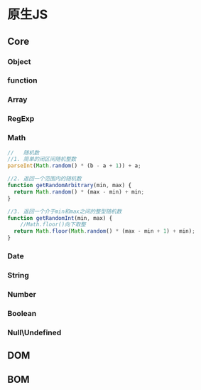 # 原生JS

## Core
### Object


### function

### Array

### RegExp

### Math
```javascript
//   随机数
//1. 简单的闭区间随机整数
parseInt(Math.random() * (b - a + 1)) + a;

//2. 返回一个范围内的随机数
function getRandomArbitrary(min, max) {
  return Math.random() * (max - min) + min;
}

//3. 返回一个介于min和max之间的整型随机数
function getRandomInt(min, max) {
    //Math.floor()向下取整
  return Math.floor(Math.random() * (max - min + 1) + min);
}
```
### Date

### String

### Number

### Boolean

### Null\Undefined

## DOM

## BOM